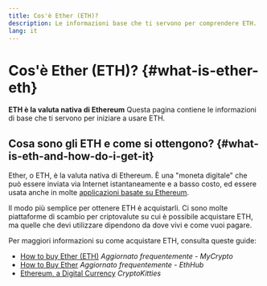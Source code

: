 ```yaml
---
title: Cos'è Ether (ETH)?
description: Le informazioni base che ti servono per comprendere ETH.
lang: it
---
```


# Cos'è Ether (ETH)? {#what-is-ether-eth}

<div class="featured">

**ETH è la valuta nativa di Ethereum** Questa pagina contiene le informazioni di base che ti servono per iniziare a usare ETH.

</div>

## Cosa sono gli ETH e come si ottengono? {#what-is-eth-and-how-do-i-get-it}

Ether, o ETH, è la valuta nativa di Ethereum. È una "moneta digitale" che può essere inviata via Internet istantaneamente e a basso costo, ed essere usata anche in molte [applicazioni basate su Ethereum](/dapps/).

Il modo più semplice per ottenere ETH è acquistarli. Ci sono molte piattaforme di scambio per criptovalute su cui è possibile acquistare ETH, ma quelle che devi utilizzare dipendono da dove vivi e come vuoi pagare.

Per maggiori informazioni su come acquistare ETH, consulta queste guide:

- [How to buy Ether (ETH)](https://support.mycrypto.com/how-to/getting-started/how-to-buy-ether-with-usd) _Aggiornato frequentemente - MyCrypto_
- [How to Buy Ether](https://docs.ethhub.io/using-ethereum/how-to-buy-ether/) _Aggiornato frequentemente - EthHub_
- [Ethereum, a Digital Currency](https://www.cryptokitties.co/faq#ethereum-a-digital-currency) _CryptoKitties_

